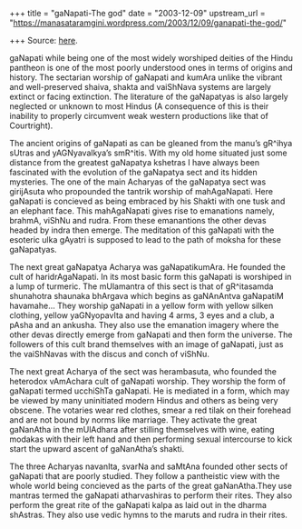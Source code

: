 +++
title = "gaNapati-The god"
date = "2003-12-09"
upstream_url = "https://manasataramgini.wordpress.com/2003/12/09/ganapati-the-god/"

+++
Source: [here](https://manasataramgini.wordpress.com/2003/12/09/ganapati-the-god/).

gaNapati while being one of the most widely worshiped deities of the Hindu pantheon is one of the most poorly understood ones in terms of origins and history. The sectarian worship of gaNapati and kumAra unlike the vibrant and well-preserved shaiva, shakta and vaiShNava systems are largely extinct or facing extinction. The literature of the gaNapatyas is also largely neglected or unknown to most Hindus (A consequence of this is their inability to properly circumvent weak western productions like that of Courtright).

The ancient origins of gaNapati as can be gleaned from the manu’s gR^ihya sUtras and yAGNyavalkya’s smR^itis. With my old home situated just some distance from the greatest gaNapatya kshetras I have always been fascinated with the evolution of the gaNapatya sect and its hidden mysteries. The one of the main Acharyas of the gaNapatya sect was girijAsuta who propounded the tantrik worship of mahAgaNapati. Here gaNapati is concieved as being embraced by his Shakti with one tusk and an elephant face. This mahAgaNapati gives rise to emanations namely, brahmA, viShNu and rudra. From these emanantions the other devas headed by indra then emerge. The meditation of this gaNapati with the esoteric ulka gAyatri is supposed to lead to the path of moksha for these gaNapatyas.

The next great gaNapatya Acharya was gaNapatikumAra. He founded the cult of haridrAgaNapati. In its most basic form this gaNapati is worshiped in a lump of turmeric. The mUlamantra of this sect is that of gR^itasamda shunahotra shaunaka bhArgava which begins as gaNAnAntva gaNapatiM havamahe… They worship gaNapati in a yellow form with yellow silken clothing, yellow yaGNyopavIta and having 4 arms, 3 eyes and a club, a pAsha and an ankusha. They also use the emanation imagery where the other devas directly emerge from gaNapati and then form the universe. The followers of this cult brand themselves with an image of gaNapati, just as the vaiShNavas with the discus and conch of viShNu.

The next great Acharya of the sect was herambasuta, who founded the heterodox vAmAchara cult of gaNapati worship. They worship the form of gaNapati termed ucchiShTa gaNapati. He is mediated in a form, which may be viewed by many uninitiated modern Hindus and others as being very obscene. The votaries wear red clothes, smear a red tilak on their forehead and are not bound by norms like marriage. They activate the great gaNanAtha in the mUlAdhara after stilling themselves with wine, eating modakas with their left hand and then performing sexual intercourse to kick start the upward ascent of gaNanAtha’s shakti.

The three Acharyas navanIta, svarNa and saMtAna founded other sects of gaNapati that are poorly studied. They follow a pantheistic view with the whole world being concieved as the parts of the great gaNanAtha.They use mantras termed the gaNapati atharvashiras to perform their rites. They also perform the great rite of the gaNapati kalpa as laid out in the dharma shAstras. They also use vedic hymns to the maruts and rudra in their rites.

